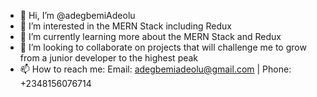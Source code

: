 - 👋 Hi, I’m @adegbemiAdeolu
- 👀 I’m interested in the MERN Stack including Redux
- 🌱 I’m currently learning more about the MERN Stack and Redux
- 💞️ I’m looking to collaborate on projects that will challenge me to grow from a junior developer to the highest peak
- 📫 How to reach me: Email: adegbemiadeolu@gmail.com | Phone: +2348156076714

<!---
adegbemiAdeolu/adegbemiAdeolu is a ✨ special ✨ repository because its `README.md` (this file) appears on your GitHub profile.
You can click the Preview link to take a look at your changes.
--->
